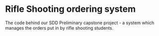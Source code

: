 # Rifle Shooting ordering system
The code behind our SDD Preliminary capstone project - a system which manages the orders put in by rifle shooting students.
